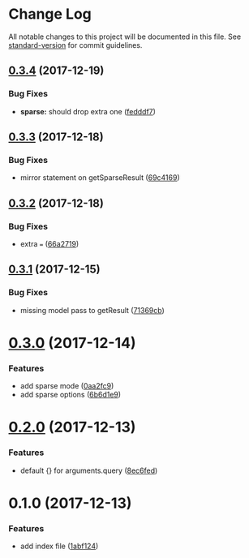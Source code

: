 # Change Log

All notable changes to this project will be documented in this file. See [standard-version](https://github.com/conventional-changelog/standard-version) for commit guidelines.

<a name="0.3.4"></a>
## [0.3.4](https://github.com/yidinghan/mongoose-paging/compare/v0.3.3...v0.3.4) (2017-12-19)


### Bug Fixes

* **sparse:** should drop extra one ([fedddf7](https://github.com/yidinghan/mongoose-paging/commit/fedddf7))



<a name="0.3.3"></a>
## [0.3.3](https://github.com/yidinghan/mongoose-paging/compare/v0.3.2...v0.3.3) (2017-12-18)


### Bug Fixes

* mirror statement on getSparseResult ([69c4169](https://github.com/yidinghan/mongoose-paging/commit/69c4169))



<a name="0.3.2"></a>
## [0.3.2](https://github.com/yidinghan/mongoose-paging/compare/v0.3.1...v0.3.2) (2017-12-18)


### Bug Fixes

* extra `=` ([66a2719](https://github.com/yidinghan/mongoose-paging/commit/66a2719))



<a name="0.3.1"></a>
## [0.3.1](https://github.com/yidinghan/mongoose-paging/compare/v0.3.0...v0.3.1) (2017-12-15)


### Bug Fixes

* missing model pass to getResult ([71369cb](https://github.com/yidinghan/mongoose-paging/commit/71369cb))



<a name="0.3.0"></a>
# [0.3.0](https://github.com/yidinghan/mongoose-paging/compare/v0.2.0...v0.3.0) (2017-12-14)


### Features

* add sparse mode ([0aa2fc9](https://github.com/yidinghan/mongoose-paging/commit/0aa2fc9))
* add sparse options ([6b6d1e9](https://github.com/yidinghan/mongoose-paging/commit/6b6d1e9))



<a name="0.2.0"></a>
# [0.2.0](https://github.com/yidinghan/mongoose-paging/compare/v0.1.0...v0.2.0) (2017-12-13)


### Features

* default {} for arguments.query ([8ec6fed](https://github.com/yidinghan/mongoose-paging/commit/8ec6fed))



<a name="0.1.0"></a>
# 0.1.0 (2017-12-13)


### Features

* add index file ([1abf124](https://github.com/yidinghan/mongoose-paging/commit/1abf124))

